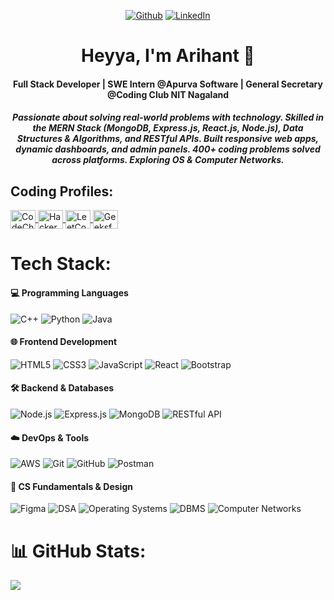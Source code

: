 <div >

 

<p align="center">
 <a href="https://github.com/arihantcode123" target="_blank"><img alt="Github" src="https://img.shields.io/badge/GitHub-%2312100E.svg?&style=for-the-badge&logo=Github&logoColor=white" /></a> 
 <a href="https://www.linkedin.com/in/i-am-arihant-jain/" target="_blank"><img alt="LinkedIn" src="https://img.shields.io/badge/linkedin-%230077B5.svg?&style=for-the-badge&logo=linkedin&logoColor=white" /></a> 

</p>
 
</p>
<div> 


<h1 align="center">Heyya, I'm Arihant 👋</h1>

<h4 align="center">
  Full Stack Developer | SWE Intern @Apurva Software | General Secretary @Coding Club NIT Nagaland
</h4>

<h5 align="center">
  Passionate about solving real-world problems with technology. Skilled in the MERN Stack (MongoDB, Express.js, React.js, Node.js), Data Structures & Algorithms, and RESTful APIs. Built responsive web apps, dynamic dashboards, and admin panels. 400+ coding problems solved across platforms. Exploring OS & Computer Networks.
</h5>


## Coding Profiles:

<p align="left">

<a href="https://www.codechef.com/users/arihantcode" target="blank">
  <img align="center" src="https://cdn.jsdelivr.net/npm/simple-icons@3.1.0/icons/codechef.svg" alt="CodeChef: arihantcode" height="30" width="40" />
</a>
<a href="https://www.hackerrank.com/profile/iamarihantjain45" target="blank">
  <img align="center" src="https://raw.githubusercontent.com/rahuldkjain/github-profile-readme-generator/master/src/images/icons/Social/hackerrank.svg" alt="HackerRank: iamarihantjain45" height="30" width="40" />
</a>
<a href="https://leetcode.com/u/arihantjainnitian/" target="blank">
  <img align="center" src="https://raw.githubusercontent.com/rahuldkjain/github-profile-readme-generator/master/src/images/icons/Social/leet-code.svg" alt="LeetCode: arihantjainnitian" height="30" width="40" />
</a>
<a href="https://www.geeksforgeeks.org/user/iamarihanp335/" target="blank">
  <img align="center" src="https://raw.githubusercontent.com/rahuldkjain/github-profile-readme-generator/master/src/images/icons/Social/geeks-for-geeks.svg" alt="GeeksforGeeks: iamarihanp335" height="30" width="40" />
</a>
</p>


# Tech Stack:
#### 💻 Programming Languages
![C++](https://img.shields.io/badge/C++-%2300599C.svg?style=for-the-badge&logo=c%2B%2B&logoColor=white)
![Python](https://img.shields.io/badge/Python-3670A0?style=for-the-badge&logo=python&logoColor=ffdd54)
![Java](https://img.shields.io/badge/Java-%23ED8B00.svg?style=for-the-badge&logo=java&logoColor=white)

#### 🌐 Frontend Development
![HTML5](https://img.shields.io/badge/HTML5-%23E34F26.svg?style=for-the-badge&logo=html5&logoColor=white)
![CSS3](https://img.shields.io/badge/CSS3-%231572B6.svg?style=for-the-badge&logo=css3&logoColor=white)
![JavaScript](https://img.shields.io/badge/JavaScript-%23323330.svg?style=for-the-badge&logo=javascript&logoColor=%23F7DF1E)
![React](https://img.shields.io/badge/React-%2361DAFB.svg?style=for-the-badge&logo=react&logoColor=black)
![Bootstrap](https://img.shields.io/badge/Bootstrap-%23563D7C.svg?style=for-the-badge&logo=bootstrap&logoColor=white)

#### 🛠️ Backend & Databases
![Node.js](https://img.shields.io/badge/Node.js-339933.svg?style=for-the-badge&logo=nodedotjs&logoColor=white)
![Express.js](https://img.shields.io/badge/Express.js-%23000000.svg?style=for-the-badge&logo=express&logoColor=white)
![MongoDB](https://img.shields.io/badge/MongoDB-%234ea94b.svg?style=for-the-badge&logo=mongodb&logoColor=white)
![RESTful API](https://img.shields.io/badge/RESTful%20API-%2300C7B7.svg?style=for-the-badge&logo=api&logoColor=white)

#### ☁️ DevOps & Tools
![AWS](https://img.shields.io/badge/AWS-%23FF9900.svg?style=for-the-badge&logo=amazonaws&logoColor=white)
![Git](https://img.shields.io/badge/Git-%23F05033.svg?style=for-the-badge&logo=git&logoColor=white)
![GitHub](https://img.shields.io/badge/GitHub-%23181717.svg?style=for-the-badge&logo=github&logoColor=white)
![Postman](https://img.shields.io/badge/Postman-%23FF6C37.svg?style=for-the-badge&logo=postman&logoColor=white)

#### 🧠 CS Fundamentals & Design
![Figma](https://img.shields.io/badge/Figma-%23F24E1E.svg?style=for-the-badge&logo=figma&logoColor=white)
![DSA](https://img.shields.io/badge/Data%20Structures%20%26%20Algorithms-%23000000.svg?style=for-the-badge&logo=google&logoColor=white)
![Operating Systems](https://img.shields.io/badge/Operating%20Systems-%23008080.svg?style=for-the-badge)
![DBMS](https://img.shields.io/badge/DBMS-%234B0082.svg?style=for-the-badge)
![Computer Networks](https://img.shields.io/badge/Computer%20Networks-%231E90FF.svg?style=for-the-badge)
# 📊 GitHub Stats:

![](https://github-readme-stats.vercel.app/api/top-langs/?username=arihantcode123&theme=buefy&hide_border=false&include_all_commits=true&count_private=true&layout=compact)


